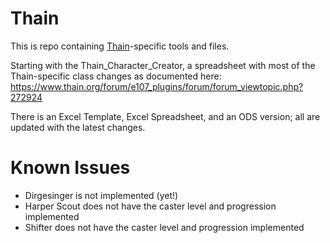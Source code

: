 # Thain

This is repo containing [Thain](https://www.thain.org/)-specific tools and files.

Starting with the Thain_Character_Creator, a spreadsheet with most of the Thain-specific class changes as documented here: https://www.thain.org/forum/e107_plugins/forum/forum_viewtopic.php?272924

There is an Excel Template, Excel Spreadsheet, and an ODS version; all are updated with the latest changes.

# Known Issues

- Dirgesinger is not implemented (yet!)
- Harper Scout does not have the caster level and progression implemented
- Shifter does not have the caster level and progression implemented
